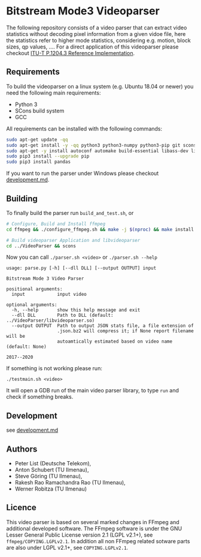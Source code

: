 # Bitstream Mode3 Videoparser
The following repository consists of a video parser that can extract video statistics without decoding pixel information from a given vidoe file, here the statistics refer to higher mode statistics, considering e.g. motion, block sizes, qp values, ....
For a direct application of this videoparser please checkout [ITU-T P.1204.3 Reference Implementation](https://github.com/Telecommunication-Telemedia-Assessment/bitstream_mode3_p1204_3).


## Requirements
To build the videoparser on a linux system (e.g. Ubuntu 18.04 or newer) you need the following main requirements:

* Python 3
* SCons build system
* GCC

All requirements can be installed with the following commands:
```bash
sudo apt-get update -qq
sudo apt-get install -y -qq python3 python3-numpy python3-pip git scons
sudo apt-get -y install autoconf automake build-essential libass-dev libfreetype6-dev libsdl2-dev libtheora-dev libtool libva-dev libvdpau-dev libvorbis-dev libxcb1-dev libxcb-shm0-dev libxcb-xfixes0-dev pkg-config texinfo wget zlib1g-dev yasm
sudo pip3 install --upgrade pip
sudo pip3 install pandas
```


If you want to run the parser under Windows please checkout [development.md](./development.md).

## Building
To finally build the parser run `build_and_test.sh`, or

```bash
# Configure, Build and Install ffmpeg
cd ffmpeg && ./configure_ffmpeg.sh && make -j $(nproc) && make install

# Build videoparser Application and libvideoparser
cd ../VideoParser && scons
```

Now you can call `./parser.sh <video>` or `./parser.sh --help`

```
usage: parse.py [-h] [--dll DLL] [--output OUTPUT] input

Bitstream Mode 3 Video Parser

positional arguments:
  input            input video

optional arguments:
  -h, --help       show this help message and exit
  --dll DLL        Path to DLL (default: ../VideoParser/libvideoparser.so)
  --output OUTPUT  Path to output JSON stats file, a file extension of
                   .json.bz2 will compress it; if None report filename will be
                   autoamtically estimated based on video name (default: None)

2017--2020
```

If something is not working please run:
```
./testmain.sh <video>
```
It will open a GDB run of the main video parser library, to type `run` and check if something breaks.


## Development
see [development.md](./development.md)



## Authors

* Peter List (Deutsche Telekom),
* Anton Schubert (TU Ilmenau),
* Steve Göring (TU Ilmenau),
* Rakesh Rao Ramachandra Rao (TU Ilmenau),
* Werner Robitza (TU Ilmenau)


## Licence
This video parser is based on several marked changes in FFmpeg and additional developed software.
The FFmpeg software is under the GNU Lesser General Public License version 2.1 (LGPL v2.1+), see `ffmpeg/COPYING.LGPLv2.1`.
In addition all non FFmpeg related sotware parts are also under LGPL v2.1+, see `COPYING.LGPLv2.1`.

